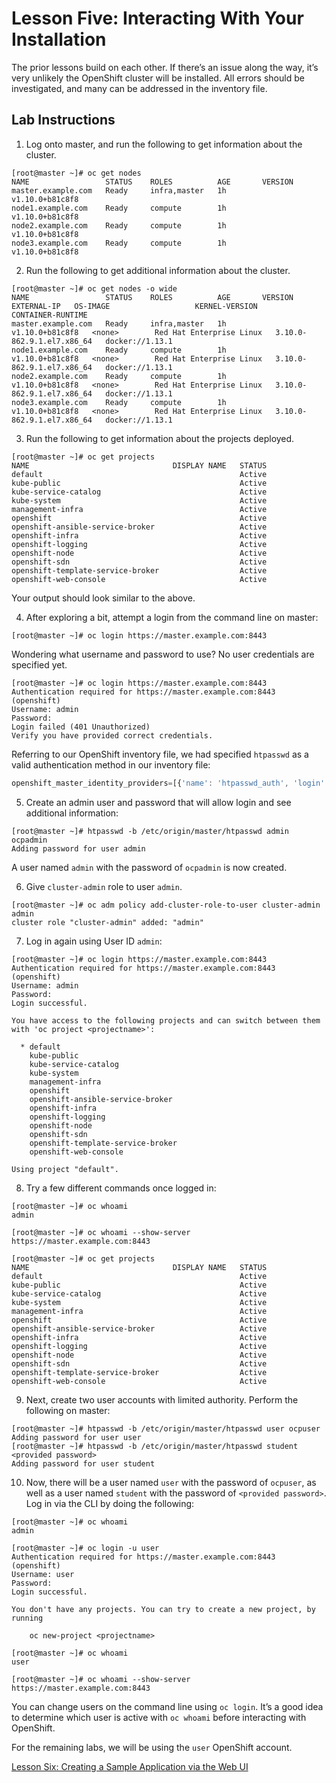 # Lesson Five: Interacting With Your Installation

The prior lessons build on each other. If there’s an issue along the way, it’s very unlikely the OpenShift cluster will be installed. All errors should be investigated, and many can be addressed in the inventory file.

## Lab Instructions

1. Log onto master, and run the following to get information about the cluster.
```
[root@master ~]# oc get nodes
NAME                 STATUS    ROLES          AGE       VERSION
master.example.com   Ready     infra,master   1h        v1.10.0+b81c8f8
node1.example.com    Ready     compute        1h        v1.10.0+b81c8f8
node2.example.com    Ready     compute        1h        v1.10.0+b81c8f8
node3.example.com    Ready     compute        1h        v1.10.0+b81c8f8
```

2. Run the following to get additional information about the cluster.
```
[root@master ~]# oc get nodes -o wide
NAME                 STATUS    ROLES          AGE       VERSION           EXTERNAL-IP   OS-IMAGE                   KERNEL-VERSION              CONTAINER-RUNTIME
master.example.com   Ready     infra,master   1h        v1.10.0+b81c8f8   <none>        Red Hat Enterprise Linux   3.10.0-862.9.1.el7.x86_64   docker://1.13.1
node1.example.com    Ready     compute        1h        v1.10.0+b81c8f8   <none>        Red Hat Enterprise Linux   3.10.0-862.9.1.el7.x86_64   docker://1.13.1
node2.example.com    Ready     compute        1h        v1.10.0+b81c8f8   <none>        Red Hat Enterprise Linux   3.10.0-862.9.1.el7.x86_64   docker://1.13.1
node3.example.com    Ready     compute        1h        v1.10.0+b81c8f8   <none>        Red Hat Enterprise Linux   3.10.0-862.9.1.el7.x86_64   docker://1.13.1
```

3. Run the following to get information about the projects deployed.
```
[root@master ~]# oc get projects
NAME                                DISPLAY NAME   STATUS
default                                            Active
kube-public                                        Active
kube-service-catalog                               Active
kube-system                                        Active
management-infra                                   Active
openshift                                          Active
openshift-ansible-service-broker                   Active
openshift-infra                                    Active
openshift-logging                                  Active
openshift-node                                     Active
openshift-sdn                                      Active
openshift-template-service-broker                  Active
openshift-web-console                              Active
```

Your output should look similar to the above. 

4. After exploring a bit, attempt a login from the command line on master:
```
[root@master ~]# oc login https://master.example.com:8443
```

Wondering what username and password to use? No user credentials are specified yet.
```
[root@master ~]# oc login https://master.example.com:8443
Authentication required for https://master.example.com:8443 (openshift)
Username: admin
Password:
Login failed (401 Unauthorized)
Verify you have provided correct credentials.
```

Referring to our OpenShift inventory file, we had specified `htpasswd` as a valid authentication method in our inventory file:
```javascript
openshift_master_identity_providers=[{'name': 'htpasswd_auth', 'login': 'true', 'challenge': 'true', 'kind': 'HTPasswdPasswordIdentityProvider'}]
```

5. Create an admin user and password that will allow login and see additional information:
```
[root@master ~]# htpasswd -b /etc/origin/master/htpasswd admin ocpadmin
Adding password for user admin
```
A user named `admin` with the password of `ocpadmin` is now created.

6. Give `cluster-admin` role to user `admin`.
```
[root@master ~]# oc adm policy add-cluster-role-to-user cluster-admin admin
cluster role "cluster-admin" added: "admin"
```

7. Log in again using User ID `admin`:
```
[root@master ~]# oc login https://master.example.com:8443
Authentication required for https://master.example.com:8443 (openshift)
Username: admin
Password:
Login successful.

You have access to the following projects and can switch between them with 'oc project <projectname>':

  * default
    kube-public
    kube-service-catalog
    kube-system
    management-infra
    openshift
    openshift-ansible-service-broker
    openshift-infra
    openshift-logging
    openshift-node
    openshift-sdn
    openshift-template-service-broker
    openshift-web-console

Using project "default".
```

8. Try a few different commands once logged in:
```
[root@master ~]# oc whoami
admin
```
```
[root@master ~]# oc whoami --show-server
https://master.example.com:8443
```
```
[root@master ~]# oc get projects
NAME                                DISPLAY NAME   STATUS
default                                            Active
kube-public                                        Active
kube-service-catalog                               Active
kube-system                                        Active
management-infra                                   Active
openshift                                          Active
openshift-ansible-service-broker                   Active
openshift-infra                                    Active
openshift-logging                                  Active
openshift-node                                     Active
openshift-sdn                                      Active
openshift-template-service-broker                  Active
openshift-web-console                              Active
```

9. Next, create two user accounts with limited authority. Perform the following on master:
```
[root@master ~]# htpasswd -b /etc/origin/master/htpasswd user ocpuser
Adding password for user user
[root@master ~]# htpasswd -b /etc/origin/master/htpasswd student <provided password>
Adding password for user student
```

10. Now, there will be a user named `user` with the password of `ocpuser`, as well as a user named `student` with the password of `<provided password>`. Log in via the CLI by doing the following:
```
[root@master ~]# oc whoami
admin
```

```
[root@master ~]# oc login -u user
Authentication required for https://master.example.com:8443 (openshift)
Username: user
Password:
Login successful.

You don't have any projects. You can try to create a new project, by running

    oc new-project <projectname>
```

```
[root@master ~]# oc whoami
user

[root@master ~]# oc whoami --show-server
https://master.example.com:8443
```

You can change users on the command line using `oc login`. It’s a good idea to determine which user is active with `oc whoami` before interacting with OpenShift. 

For the remaining labs, we will be using the `user` OpenShift account.

[Lesson Six: Creating a Sample Application via the Web UI](06-lesson-sample_application.md)
